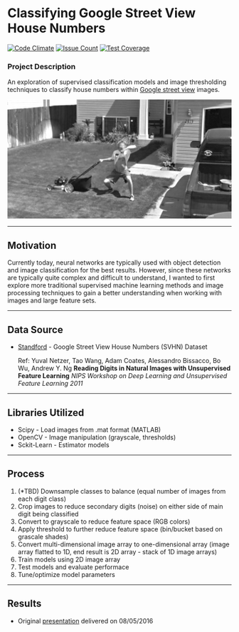 # Classifying Google Street View House Numbers

[![Code Climate](https://codeclimate.com/github/bryantbiggs/streetview_numbers/badges/gpa.svg)](https://codeclimate.com/github/bryantbiggs/streetview_numbers)
[![Issue Count](https://codeclimate.com/github/bryantbiggs/streetview_numbers/badges/issue_count.svg)](https://codeclimate.com/github/bryantbiggs/streetview_numbers)
[![Test Coverage](https://codeclimate.com/github/bryantbiggs/streetview_numbers/badges/coverage.svg)](https://codeclimate.com/github/bryantbiggs/streetview_numbers/coverage)

### Project Description

An exploration of supervised classification models and image thresholding techniques to classify house numbers within [Google street view](https://www.google.com/streetview/) images.

![](static/street.png)

---

## Motivation 

Currently today, neural networks are typically used with object detection and image classification for the best results. However, since these networks are typically quite complex and difficult to understand, I wanted to first explore more traditional supervised machine learning methods and image processing techniques to gain a better understanding when working with images and large feature sets.

---

## Data Source

- [Standford](http://ufldl.stanford.edu/housenumbers/ "Google SVHN Dataset") - Google Street View House Numbers (SVHN) Dataset 
  
  Ref: Yuval Netzer, Tao Wang, Adam Coates, Alessandro Bissacco, Bo Wu, Andrew Y. Ng 
  <strong>Reading Digits in Natural Images with Unsupervised Feature Learning</strong> 
  <em>NIPS Workshop on Deep Learning and Unsupervised Feature Learning 2011</em>

---

## Libraries Utilized
  * Scipy - Load images from .mat format (MATLAB)
  * OpenCV - Image manipulation (grayscale, thresholds)
  * Sckit-Learn - Estimator models
  
---

## Process
  1. (*TBD) Downsample classes to balance (equal number of images from each digit class)
  2. Crop images to reduce secondary digits (noise) on either side of main digit being classified
  3. Convert to grayscale to reduce feature space (RGB colors)
  4. Apply threshold to further reduce feature space (bin/bucket based on grascale shades)
  5. Convert multi-dimensional image array to one-dimensional array (image array flatted to 1D, end result is 2D array - stack of 1D image arrays)
  6. Train models using 2D image array
  7. Test models and evaluate performace
  8. Tune/optimize model parameters
  
---

## Results
- Original [presentation](static/StreetView.pdf) delivered on 08/05/2016
